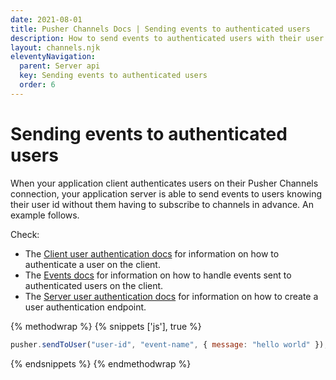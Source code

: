 ```yaml
---
date: 2021-08-01
title: Pusher Channels Docs | Sending events to authenticated users
description: How to send events to authenticated users with their user id
layout: channels.njk
eleventyNavigation:
  parent: Server api
  key: Sending events to authenticated users
  order: 6
---
```


# Sending events to authenticated users

When your application client authenticates users on their Pusher Channels connection, your application server is able to send events to users knowing their user id without them having to subscribe to channels in advance. An example follows.

Check:
- The [Client user authentication docs](/docs/channels/using_channels/user-authentication) for information on how to authenticate a user on the client.
- The [Events docs](/docs/channels/using_channels/events/#binding-on-the-user-object) for information on how to handle events sent to authenticated users on the client.
- The [Server user authentication docs](/docs/channels/server_api/authenticating-users) for information on how to create a user authentication endpoint.

{% methodwrap %}
{% snippets ['js'], true %}

```js
pusher.sendToUser("user-id", "event-name", { message: "hello world" });

```

{% endsnippets %}
{% endmethodwrap %}
